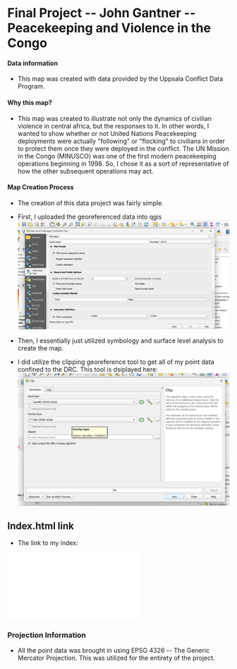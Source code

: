 # Final Project -- John Gantner -- Peacekeeping and Violence in the Congo

#### Data information 

* This map was created with data provided by the Uppsala Conflict Data Program.

#### Why this map?

* This map was created to illustrate not only the dynamics of civilian violence in central africa, but the responses to it. In other words, I wanted to show whether or not United Nations Peacekeeping deployments were actually "following" or "flocking" to civilians in order to protect them once they were deployed in the conflict. The UN Mission in the Congo (MINUSCO) was one of the first modern peacekeeping operations beginning in 1998. So, I chose it as a sort of representative of how the other subsequent operations may act.

#### Map Creation Process

* The creation of this data project was fairly simple.

* First, I uploaded the georeferenced data into qgis
![Folder View](graphics/Insert-Delimited.png)

* Then, I essentially just utilized symbology and surface level analysis to create the map.

* I did utilize the clipping georeference tool to get all of my point data confined to the DRC. This tool is dsiplayed here:
![Folder View](graphics/Clipping-Georeference.png)



## Index.html link

* The link to my index:

![access index](index/index.html)

### Projection Information

* All the point data was brought in using EPSG 4326 -- The Generic Mercator Projection. This was utilized for the entirety of the project.